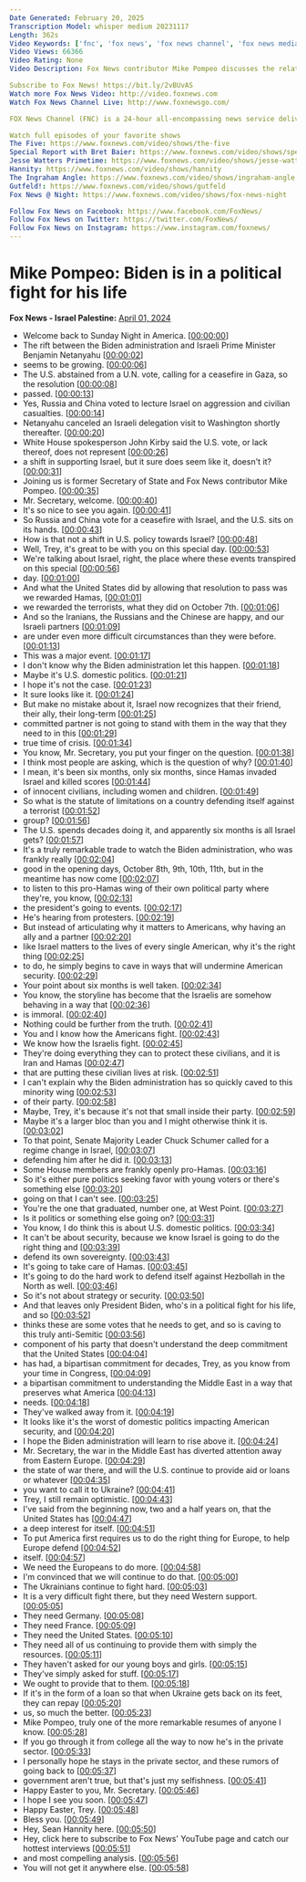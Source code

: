 ```yaml
---
Date Generated: February 20, 2025
Transcription Model: whisper medium 20231117
Length: 362s
Video Keywords: ['fnc', 'fox news', 'fox news channel', 'fox news media', 'fox news network', 'fox news today', 'fox news gowdy', 'fox news sunday night in america', 'fox news the media', 'fox news trey gowdy', 'fox news trey gowdy show', 'gowdy', 'gowdy monologue', 'sunday night in america', 'sunday night in america trey gowdy', 'trey gowdy', 'trey gowdy monologue', 'trey gowdy monologue tonight', 'trey gowdy show', 'mike pompeo', 'middle east', 'israel hamas war', 'president biden', 'biden administration']
Video Views: 66366
Video Rating: None
Video Description: Fox News contributor Mike Pompeo discusses the relationship between President Biden and Israeli Prime Minister Benjamin Netanyahu on 'Sunday Night In America.' #foxnews #fox #sundaynightinamerica 

Subscribe to Fox News! https://bit.ly/2vBUvAS
Watch more Fox News Video: http://video.foxnews.com
Watch Fox News Channel Live: http://www.foxnewsgo.com/

FOX News Channel (FNC) is a 24-hour all-encompassing news service delivering breaking news as well as political and business news. The number one network in cable, FNC has been the most-watched television news channel for 18 consecutive years. According to a 2020 Brand Keys Consumer Loyalty Engagement Index report, FOX News is the top brand in the country for morning and evening news coverage. A 2019 Suffolk University poll named FOX News as the most trusted source for television news or commentary, while a 2019 Brand Keys Emotion Engagement Analysis survey found that FOX News was the most trusted cable news brand. A 2017 Gallup/Knight Foundation survey also found that among Americans who could name an objective news source, FOX News was the top-cited outlet. Owned by FOX Corporation, FNC is available in nearly 90 million homes and dominates the cable news landscape, routinely notching the top ten programs in the genre. 

Watch full episodes of your favorite shows
The Five: https://www.foxnews.com/video/shows/the-five
Special Report with Bret Baier: https://www.foxnews.com/video/shows/special-report
Jesse Watters Primetime: https://www.foxnews.com/video/shows/jesse-watters-primetime
Hannity: https://www.foxnews.com/video/shows/hannity
The Ingraham Angle: https://www.foxnews.com/video/shows/ingraham-angle
Gutfeld!: https://www.foxnews.com/video/shows/gutfeld
Fox News @ Night: https://www.foxnews.com/video/shows/fox-news-night

Follow Fox News on Facebook: https://www.facebook.com/FoxNews/
Follow Fox News on Twitter: https://twitter.com/FoxNews/
Follow Fox News on Instagram: https://www.instagram.com/foxnews/
---
```


# Mike Pompeo: Biden is in a political fight for his life
**Fox News - Israel Palestine:** [April 01, 2024](https://www.youtube.com/watch?v=Bc5bNXV57do)
*  Welcome back to Sunday Night in America. [[00:00:00](https://www.youtube.com/watch?v=Bc5bNXV57do&t=0.0s)]
*  The rift between the Biden administration and Israeli Prime Minister Benjamin Netanyahu [[00:00:02](https://www.youtube.com/watch?v=Bc5bNXV57do&t=2.38s)]
*  seems to be growing. [[00:00:06](https://www.youtube.com/watch?v=Bc5bNXV57do&t=6.86s)]
*  The U.S. abstained from a U.N. vote, calling for a ceasefire in Gaza, so the resolution [[00:00:08](https://www.youtube.com/watch?v=Bc5bNXV57do&t=8.96s)]
*  passed. [[00:00:13](https://www.youtube.com/watch?v=Bc5bNXV57do&t=13.200000000000001s)]
*  Yes, Russia and China voted to lecture Israel on aggression and civilian casualties. [[00:00:14](https://www.youtube.com/watch?v=Bc5bNXV57do&t=14.200000000000001s)]
*  Netanyahu canceled an Israeli delegation visit to Washington shortly thereafter. [[00:00:20](https://www.youtube.com/watch?v=Bc5bNXV57do&t=20.96s)]
*  White House spokesperson John Kirby said the U.S. vote, or lack thereof, does not represent [[00:00:26](https://www.youtube.com/watch?v=Bc5bNXV57do&t=26.2s)]
*  a shift in supporting Israel, but it sure does seem like it, doesn't it? [[00:00:31](https://www.youtube.com/watch?v=Bc5bNXV57do&t=31.48s)]
*  Joining us is former Secretary of State and Fox News contributor Mike Pompeo. [[00:00:35](https://www.youtube.com/watch?v=Bc5bNXV57do&t=35.64s)]
*  Mr. Secretary, welcome. [[00:00:40](https://www.youtube.com/watch?v=Bc5bNXV57do&t=40.04s)]
*  It's so nice to see you again. [[00:00:41](https://www.youtube.com/watch?v=Bc5bNXV57do&t=41.04s)]
*  So Russia and China vote for a ceasefire with Israel, and the U.S. sits on its hands. [[00:00:43](https://www.youtube.com/watch?v=Bc5bNXV57do&t=43.480000000000004s)]
*  How is that not a shift in U.S. policy towards Israel? [[00:00:48](https://www.youtube.com/watch?v=Bc5bNXV57do&t=48.84s)]
*  Well, Trey, it's great to be with you on this special day. [[00:00:53](https://www.youtube.com/watch?v=Bc5bNXV57do&t=53.36s)]
*  We're talking about Israel, right, the place where these events transpired on this special [[00:00:56](https://www.youtube.com/watch?v=Bc5bNXV57do&t=56.12s)]
*  day. [[00:01:00](https://www.youtube.com/watch?v=Bc5bNXV57do&t=60.8s)]
*  And what the United States did by allowing that resolution to pass was we rewarded Hamas, [[00:01:01](https://www.youtube.com/watch?v=Bc5bNXV57do&t=61.8s)]
*  we rewarded the terrorists, what they did on October 7th. [[00:01:06](https://www.youtube.com/watch?v=Bc5bNXV57do&t=66.28s)]
*  And so the Iranians, the Russians and the Chinese are happy, and our Israeli partners [[00:01:09](https://www.youtube.com/watch?v=Bc5bNXV57do&t=69.32s)]
*  are under even more difficult circumstances than they were before. [[00:01:13](https://www.youtube.com/watch?v=Bc5bNXV57do&t=73.96000000000001s)]
*  This was a major event. [[00:01:17](https://www.youtube.com/watch?v=Bc5bNXV57do&t=77.42s)]
*  I don't know why the Biden administration let this happen. [[00:01:18](https://www.youtube.com/watch?v=Bc5bNXV57do&t=78.68s)]
*  Maybe it's U.S. domestic politics. [[00:01:21](https://www.youtube.com/watch?v=Bc5bNXV57do&t=81.44000000000001s)]
*  I hope it's not the case. [[00:01:23](https://www.youtube.com/watch?v=Bc5bNXV57do&t=83.0s)]
*  It sure looks like it. [[00:01:24](https://www.youtube.com/watch?v=Bc5bNXV57do&t=84.0s)]
*  But make no mistake about it, Israel now recognizes that their friend, their ally, their long-term [[00:01:25](https://www.youtube.com/watch?v=Bc5bNXV57do&t=85.72s)]
*  committed partner is not going to stand with them in the way that they need to in this [[00:01:29](https://www.youtube.com/watch?v=Bc5bNXV57do&t=89.96000000000001s)]
*  true time of crisis. [[00:01:34](https://www.youtube.com/watch?v=Bc5bNXV57do&t=94.24000000000001s)]
*  You know, Mr. Secretary, you put your finger on the question. [[00:01:38](https://www.youtube.com/watch?v=Bc5bNXV57do&t=98.0s)]
*  I think most people are asking, which is the question of why? [[00:01:40](https://www.youtube.com/watch?v=Bc5bNXV57do&t=100.84s)]
*  I mean, it's been six months, only six months, since Hamas invaded Israel and killed scores [[00:01:44](https://www.youtube.com/watch?v=Bc5bNXV57do&t=104.0s)]
*  of innocent civilians, including women and children. [[00:01:49](https://www.youtube.com/watch?v=Bc5bNXV57do&t=109.6s)]
*  So what is the statute of limitations on a country defending itself against a terrorist [[00:01:52](https://www.youtube.com/watch?v=Bc5bNXV57do&t=112.44s)]
*  group? [[00:01:56](https://www.youtube.com/watch?v=Bc5bNXV57do&t=116.92s)]
*  The U.S. spends decades doing it, and apparently six months is all Israel gets? [[00:01:57](https://www.youtube.com/watch?v=Bc5bNXV57do&t=117.92s)]
*  It's a truly remarkable trade to watch the Biden administration, who was frankly really [[00:02:04](https://www.youtube.com/watch?v=Bc5bNXV57do&t=124.11999999999999s)]
*  good in the opening days, October 8th, 9th, 10th, 11th, but in the meantime has now come [[00:02:07](https://www.youtube.com/watch?v=Bc5bNXV57do&t=127.75999999999999s)]
*  to listen to this pro-Hamas wing of their own political party where they're, you know, [[00:02:13](https://www.youtube.com/watch?v=Bc5bNXV57do&t=133.35999999999999s)]
*  the president's going to events. [[00:02:17](https://www.youtube.com/watch?v=Bc5bNXV57do&t=137.76s)]
*  He's hearing from protesters. [[00:02:19](https://www.youtube.com/watch?v=Bc5bNXV57do&t=139.0s)]
*  But instead of articulating why it matters to Americans, why having an ally and a partner [[00:02:20](https://www.youtube.com/watch?v=Bc5bNXV57do&t=140.51999999999998s)]
*  like Israel matters to the lives of every single American, why it's the right thing [[00:02:25](https://www.youtube.com/watch?v=Bc5bNXV57do&t=145.48s)]
*  to do, he simply begins to cave in ways that will undermine American security. [[00:02:29](https://www.youtube.com/watch?v=Bc5bNXV57do&t=149.0s)]
*  Your point about six months is well taken. [[00:02:34](https://www.youtube.com/watch?v=Bc5bNXV57do&t=154.28s)]
*  You know, the storyline has become that the Israelis are somehow behaving in a way that [[00:02:36](https://www.youtube.com/watch?v=Bc5bNXV57do&t=156.92s)]
*  is immoral. [[00:02:40](https://www.youtube.com/watch?v=Bc5bNXV57do&t=160.84s)]
*  Nothing could be further from the truth. [[00:02:41](https://www.youtube.com/watch?v=Bc5bNXV57do&t=161.84s)]
*  You and I know how the Americans fight. [[00:02:43](https://www.youtube.com/watch?v=Bc5bNXV57do&t=163.76s)]
*  We know how the Israelis fight. [[00:02:45](https://www.youtube.com/watch?v=Bc5bNXV57do&t=165.76s)]
*  They're doing everything they can to protect these civilians, and it is Iran and Hamas [[00:02:47](https://www.youtube.com/watch?v=Bc5bNXV57do&t=167.04s)]
*  that are putting these civilian lives at risk. [[00:02:51](https://www.youtube.com/watch?v=Bc5bNXV57do&t=171.0s)]
*  I can't explain why the Biden administration has so quickly caved to this minority wing [[00:02:53](https://www.youtube.com/watch?v=Bc5bNXV57do&t=173.48s)]
*  of their party. [[00:02:58](https://www.youtube.com/watch?v=Bc5bNXV57do&t=178.84s)]
*  Maybe, Trey, it's because it's not that small inside their party. [[00:02:59](https://www.youtube.com/watch?v=Bc5bNXV57do&t=179.84s)]
*  Maybe it's a larger bloc than you and I might otherwise think it is. [[00:03:02](https://www.youtube.com/watch?v=Bc5bNXV57do&t=182.76s)]
*  To that point, Senate Majority Leader Chuck Schumer called for a regime change in Israel, [[00:03:07](https://www.youtube.com/watch?v=Bc5bNXV57do&t=187.79999999999998s)]
*  defending him after he did it. [[00:03:13](https://www.youtube.com/watch?v=Bc5bNXV57do&t=193.92s)]
*  Some House members are frankly openly pro-Hamas. [[00:03:16](https://www.youtube.com/watch?v=Bc5bNXV57do&t=196.44s)]
*  So it's either pure politics seeking favor with young voters or there's something else [[00:03:20](https://www.youtube.com/watch?v=Bc5bNXV57do&t=200.11999999999998s)]
*  going on that I can't see. [[00:03:25](https://www.youtube.com/watch?v=Bc5bNXV57do&t=205.39999999999998s)]
*  You're the one that graduated, number one, at West Point. [[00:03:27](https://www.youtube.com/watch?v=Bc5bNXV57do&t=207.95999999999998s)]
*  Is it politics or something else going on? [[00:03:31](https://www.youtube.com/watch?v=Bc5bNXV57do&t=211.27999999999997s)]
*  You know, I do think this is about U.S. domestic politics. [[00:03:34](https://www.youtube.com/watch?v=Bc5bNXV57do&t=214.2s)]
*  It can't be about security, because we know Israel is going to do the right thing and [[00:03:39](https://www.youtube.com/watch?v=Bc5bNXV57do&t=219.72s)]
*  defend its own sovereignty. [[00:03:43](https://www.youtube.com/watch?v=Bc5bNXV57do&t=223.70000000000002s)]
*  It's going to take care of Hamas. [[00:03:45](https://www.youtube.com/watch?v=Bc5bNXV57do&t=225.12s)]
*  It's going to do the hard work to defend itself against Hezbollah in the North as well. [[00:03:46](https://www.youtube.com/watch?v=Bc5bNXV57do&t=226.48000000000002s)]
*  So it's not about strategy or security. [[00:03:50](https://www.youtube.com/watch?v=Bc5bNXV57do&t=230.68s)]
*  And that leaves only President Biden, who's in a political fight for his life, and so [[00:03:52](https://www.youtube.com/watch?v=Bc5bNXV57do&t=232.96s)]
*  thinks these are some votes that he needs to get, and so is caving to this truly anti-Semitic [[00:03:56](https://www.youtube.com/watch?v=Bc5bNXV57do&t=236.94s)]
*  component of his party that doesn't understand the deep commitment that the United States [[00:04:04](https://www.youtube.com/watch?v=Bc5bNXV57do&t=244.08s)]
*  has had, a bipartisan commitment for decades, Trey, as you know from your time in Congress, [[00:04:09](https://www.youtube.com/watch?v=Bc5bNXV57do&t=249.12s)]
*  a bipartisan commitment to understanding the Middle East in a way that preserves what America [[00:04:13](https://www.youtube.com/watch?v=Bc5bNXV57do&t=253.04s)]
*  needs. [[00:04:18](https://www.youtube.com/watch?v=Bc5bNXV57do&t=258.24s)]
*  They've walked away from it. [[00:04:19](https://www.youtube.com/watch?v=Bc5bNXV57do&t=259.24s)]
*  It looks like it's the worst of domestic politics impacting American security, and [[00:04:20](https://www.youtube.com/watch?v=Bc5bNXV57do&t=260.24s)]
*  I hope the Biden administration will learn to rise above it. [[00:04:24](https://www.youtube.com/watch?v=Bc5bNXV57do&t=264.0s)]
*  Mr. Secretary, the war in the Middle East has diverted attention away from Eastern Europe. [[00:04:29](https://www.youtube.com/watch?v=Bc5bNXV57do&t=269.56s)]
*  the state of war there, and will the U.S. continue to provide aid or loans or whatever [[00:04:35](https://www.youtube.com/watch?v=Bc5bNXV57do&t=275.4s)]
*  you want to call it to Ukraine? [[00:04:41](https://www.youtube.com/watch?v=Bc5bNXV57do&t=281.35999999999996s)]
*  Trey, I still remain optimistic. [[00:04:43](https://www.youtube.com/watch?v=Bc5bNXV57do&t=283.35999999999996s)]
*  I've said from the beginning now, two and a half years on, that the United States has [[00:04:47](https://www.youtube.com/watch?v=Bc5bNXV57do&t=287.2s)]
*  a deep interest for itself. [[00:04:51](https://www.youtube.com/watch?v=Bc5bNXV57do&t=291.0s)]
*  To put America first requires us to do the right thing for Europe, to help Europe defend [[00:04:52](https://www.youtube.com/watch?v=Bc5bNXV57do&t=292.67999999999995s)]
*  itself. [[00:04:57](https://www.youtube.com/watch?v=Bc5bNXV57do&t=297.96s)]
*  We need the Europeans to do more. [[00:04:58](https://www.youtube.com/watch?v=Bc5bNXV57do&t=298.96s)]
*  I'm convinced that we will continue to do that. [[00:05:00](https://www.youtube.com/watch?v=Bc5bNXV57do&t=300.15999999999997s)]
*  The Ukrainians continue to fight hard. [[00:05:03](https://www.youtube.com/watch?v=Bc5bNXV57do&t=303.32s)]
*  It is a very difficult fight there, but they need Western support. [[00:05:05](https://www.youtube.com/watch?v=Bc5bNXV57do&t=305.2s)]
*  They need Germany. [[00:05:08](https://www.youtube.com/watch?v=Bc5bNXV57do&t=308.84s)]
*  They need France. [[00:05:09](https://www.youtube.com/watch?v=Bc5bNXV57do&t=309.84s)]
*  They need the United States. [[00:05:10](https://www.youtube.com/watch?v=Bc5bNXV57do&t=310.84s)]
*  They need all of us continuing to provide them with simply the resources. [[00:05:11](https://www.youtube.com/watch?v=Bc5bNXV57do&t=311.84s)]
*  They haven't asked for our young boys and girls. [[00:05:15](https://www.youtube.com/watch?v=Bc5bNXV57do&t=315.44s)]
*  They've simply asked for stuff. [[00:05:17](https://www.youtube.com/watch?v=Bc5bNXV57do&t=317.11999999999995s)]
*  We ought to provide that to them. [[00:05:18](https://www.youtube.com/watch?v=Bc5bNXV57do&t=318.96s)]
*  If it's in the form of a loan so that when Ukraine gets back on its feet, they can repay [[00:05:20](https://www.youtube.com/watch?v=Bc5bNXV57do&t=320.35999999999996s)]
*  us, so much the better. [[00:05:23](https://www.youtube.com/watch?v=Bc5bNXV57do&t=323.96s)]
*  Mike Pompeo, truly one of the more remarkable resumes of anyone I know. [[00:05:28](https://www.youtube.com/watch?v=Bc5bNXV57do&t=328.08s)]
*  If you go through it from college all the way to now he's in the private sector. [[00:05:33](https://www.youtube.com/watch?v=Bc5bNXV57do&t=333.4s)]
*  I personally hope he stays in the private sector, and these rumors of going back to [[00:05:37](https://www.youtube.com/watch?v=Bc5bNXV57do&t=337.47999999999996s)]
*  government aren't true, but that's just my selfishness. [[00:05:41](https://www.youtube.com/watch?v=Bc5bNXV57do&t=341.4s)]
*  Happy Easter to you, Mr. Secretary. [[00:05:46](https://www.youtube.com/watch?v=Bc5bNXV57do&t=346.12s)]
*  I hope I see you soon. [[00:05:47](https://www.youtube.com/watch?v=Bc5bNXV57do&t=347.59999999999997s)]
*  Happy Easter, Trey. [[00:05:48](https://www.youtube.com/watch?v=Bc5bNXV57do&t=348.88s)]
*  Bless you. [[00:05:49](https://www.youtube.com/watch?v=Bc5bNXV57do&t=349.88s)]
*  Hey, Sean Hannity here. [[00:05:50](https://www.youtube.com/watch?v=Bc5bNXV57do&t=350.88s)]
*  Hey, click here to subscribe to Fox News' YouTube page and catch our hottest interviews [[00:05:51](https://www.youtube.com/watch?v=Bc5bNXV57do&t=351.88s)]
*  and most compelling analysis. [[00:05:56](https://www.youtube.com/watch?v=Bc5bNXV57do&t=356.88s)]
*  You will not get it anywhere else. [[00:05:58](https://www.youtube.com/watch?v=Bc5bNXV57do&t=358.88s)]
